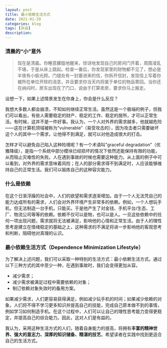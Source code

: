 ```yaml
---
layout: post
title: 最小依赖生活方式
date: 2021-01-29
categories: blog
tags: [杂谈]
description: 
---
```



### 清晨的“小”意外

> 现在是清晨。你睡意朦胧地醒来，惊讶地发现自己的房间门开着，周围凌乱不堪，于是从床上跳起。检查一番后，你发现家里的财物都不见了，想必是半夜有小偷光顾。门缝处有一封塞进来的信，你拆开信封，发现信上写着你被所在单位开除的消息，并且要求你当天内将属于单位的物品寄回。当你还在纳闷时，房东出现在了门口，说由于打算卖房，要求你马上搬走。

设想一下，如果上述情景发生在你身上，你会是什么反应？

我想大多数人都会崩溃，不知如何继续正常生活。虽然这是一个极端的例子，但我们可以看出，有些人需要稳定的财产、稳定的工作、稳定的居所，才可以正常生活。有时候，这并不是一件好事。我认为，一个人对外界的需求越多，他就越危险——这在计算机领域被称为“vulnerable”（易受攻击的），因为攻击者只需要破坏这个人的其中一个需求，让他得不到满足，就可以对他造成很大的打击。

怎样才可以避免自己陷入这种险境呢？有一个术语叫“graceful degradation”（优雅降级），是指一个系统中部分模块已经损坏的情况下依然还能保持有限的功能，从而阻止灾难性的失败。人在遇到事故的时候也需要这种能力。从上面的例子中可以看到，对外界的需求意味着风险；在人的部分需求得不到满足时，人应该能够维持自己的正常生活。我们可以锻炼自己的这种容灾能力。

### 什么是依赖

在这个日渐浮躁的社会中，人们的欲望和需求逐渐增加。由于一个人无法凭自己的能力达成所有的需求，人们会对外界环境产生非常多的依赖。例如，一个人想玩手机，但无法制造一台手机，只能买。于是他产生了对金钱、手机平台/生态、工厂、物流公司等等的依赖。依赖不仅可以是物，也可以是人。一旦这些依赖中的任何一项出现问题，需求就将无法被满足，影响他的心情和正常生活。由于人的理性思考是建立在情绪稳定的基础之上，这种需求的不满足将进一步影响他的客观思考和判断，阻碍他对真理的认识。

### 最小依赖生活方式（Dependence Minimization Lifestyle）

为了解决上述问题，我们可以采取一种特别的生活方式：最小依赖生活方式。通过以下三种方式的其中至少一种，在遇到事故时，我们会变得更加从容。

- 减少需求；
- 减少需求被满足过程中需要依赖的对象；
- 制订依赖对象失效时的备用方案。

如果减少需求，人们更容易获得满足，例如减少玩手机的时间；如果减少依赖的对象，人们将不得不学习更多知识并提高自己的技能，完成自己原本做不到的事情，例如学习如何制造手机。在这个过程中，人们可以让自己的理性思考能力变得更稳定，并提高自己的综合能力。因此，这对人们是有益的。

我认为，采用这种生活方式的人们，随着自身能力的提高，将拥有**丰富的精神世界、强大的意志力、深厚的知识储备、精湛的技艺**。希望读者在实践中找到更适合自己的生活方式。

